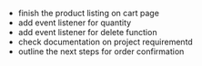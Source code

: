 * finish the product listing on cart page
* add event listener for quantity 
* add event listener for delete function
* check documentation on project requirementd
* outline the next steps for order confirmation